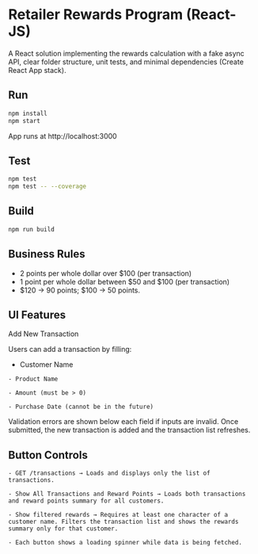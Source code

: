# Retailer Rewards Program (React-JS)

A React solution implementing the rewards calculation with a fake async API, clear
folder structure, unit tests, and minimal dependencies (Create React App stack).

## Run

```bash
npm install
npm start
```

App runs at http://localhost:3000

## Test

```bash
npm test
npm test -- --coverage
```

## Build

```bash
npm run build
```

## Business Rules

- 2 points per whole dollar over $100 (per transaction)
- 1 point per whole dollar between $50 and $100 (per transaction)
- $120 → 90 points; $100 → 50 points.


## UI Features

Add New Transaction

  Users can add a transaction by filling:

   - Customer Name

    - Product Name

    - Amount (must be > 0)

    - Purchase Date (cannot be in the future)

Validation errors are shown below each field if inputs are invalid.
Once submitted, the new transaction is added and the transaction list refreshes.

## Button Controls

    - GET /transactions → Loads and displays only the list of transactions.

    - Show All Transactions and Reward Points → Loads both transactions and reward points summary for all customers.

    - Show filtered rewards → Requires at least one character of a customer name. Filters the transaction list and shows the rewards summary only for that customer.

    - Each button shows a loading spinner while data is being fetched.
